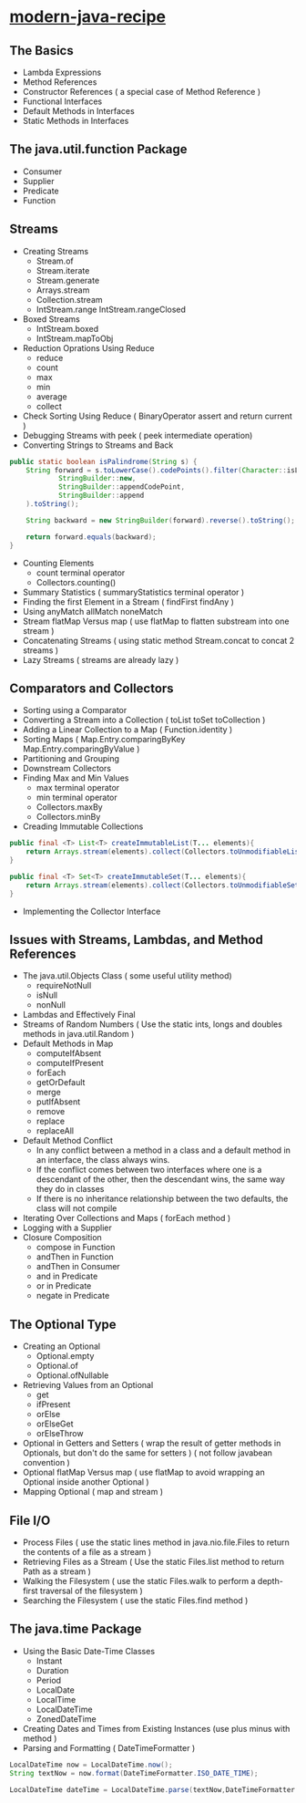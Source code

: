 # [modern-java-recipe](https://book.douban.com/subject/27088096/)

## The Basics

* Lambda Expressions
* Method References
* Constructor References ( a special case of Method Reference )
* Functional Interfaces
* Default Methods in Interfaces
* Static Methods in Interfaces

## The java.util.function Package

* Consumer
* Supplier
* Predicate
* Function

## Streams

* Creating Streams
  * Stream.of
  * Stream.iterate
  * Stream.generate
  * Arrays.stream
  * Collection.stream
  * IntStream.range IntStream.rangeClosed
* Boxed Streams
  * IntStream.boxed
  * IntStream.mapToObj
* Reduction Oprations Using Reduce
  * reduce
  * count
  * max
  * min
  * average
  * collect
* Check Sorting Using Reduce ( BinaryOperator assert and return current )
* Debugging Streams with peek ( peek intermediate operation)
* Converting Strings to Streams and Back

```java
public static boolean isPalindrome(String s) {
    String forward = s.toLowerCase().codePoints().filter(Character::isLetterOrDigit).collect(
            StringBuilder::new,
            StringBuilder::appendCodePoint,
            StringBuilder::append
    ).toString();

    String backward = new StringBuilder(forward).reverse().toString();

    return forward.equals(backward);
}
```

* Counting Elements
  * count terminal operator
  * Collectors.counting()
* Summary Statistics (  summaryStatistics terminal operator  )
* Finding the first Element in a Stream ( findFirst findAny )
* Using anyMatch allMatch noneMatch
* Stream flatMap Versus map ( use flatMap to flatten substream into one stream )
* Concatenating Streams ( using static method Stream.concat to concat 2 streams )
* Lazy Streams ( streams are already lazy )

## Comparators and Collectors

* Sorting using a Comparator
* Converting a Stream into a Collection ( toList toSet toCollection )
* Adding a Linear Collection to a Map ( Function.identity )
* Sorting Maps ( Map.Entry.comparingByKey Map.Entry.comparingByValue )
* Partitioning and Grouping
* Downstream Collectors
* Finding Max and Min Values
  * max terminal operator
  * min terminal operator
  * Collectors.maxBy
  * Collectors.minBy
* Creading Immutable Collections

```java
public final <T> List<T> createImmutableList(T... elements){
    return Arrays.stream(elements).collect(Collectors.toUnmodifiableList());
}

public final <T> Set<T> createImmutableSet(T... elements){
    return Arrays.stream(elements).collect(Collectors.toUnmodifiableSet());
}
```

* Implementing the Collector Interface

## Issues with Streams, Lambdas, and Method References

* The java.util.Objects Class ( some useful utility method)
  * requireNotNull
  * isNull
  * nonNull
* Lambdas and Effectively Final
* Streams of Random Numbers ( Use the static ints, longs and doubles methods in java.util.Random )
* Default Methods in Map
  * computeIfAbsent
  * computeIfPresent
  * forEach
  * getOrDefault
  * merge
  * putIfAbsent
  * remove
  * replace
  * replaceAll
* Default Method Conflict
  * In any conflict between a method in a class and a default method in an interface, the class always wins.
  * If the conflict comes between two interfaces where one is a descendant of the other, then the descendant wins, the same way they do in classes
  * If there is no inheritance relationship between the two defaults, the class will not compile
* Iterating Over Collections and Maps ( forEach method )
* Logging with a Supplier
* Closure Composition
  * compose in Function
  * andThen in Function
  * andThen in Consumer
  * and in Predicate
  * or in Predicate
  * negate in Predicate

## The Optional Type

* Creating an Optional
  * Optional.empty
  * Optional.of
  * Optional.ofNullable
* Retrieving Values from an Optional
  * get
  * ifPresent
  * orElse
  * orElseGet
  * orElseThrow
* Optional in Getters and Setters ( wrap the result of getter methods in Optionals, but don't do the same for setters ) ( not follow javabean convention )
* Optional flatMap Versus map ( use flatMap to avoid wrapping an Optional inside another Optional )
* Mapping Optional ( map and stream )

## File I/O

* Process Files ( use the static lines method in java.nio.file.Files to return the contents of a file as a stream )
* Retrieving Files as a Stream ( Use the static Files.list method to return Path as a stream )
* Walking the Filesystem ( use the static Files.walk to perform a depth-first traversal of the filesystem )
* Searching the Filesystem ( use the static Files.find method )

## The java.time Package

* Using the Basic Date-Time Classes
  * Instant
  * Duration
  * Period
  * LocalDate
  * LocalTime
  * LocalDateTime
  * ZonedDateTime
* Creating Dates and Times from Existing Instances (use plus minus with method )
* Parsing and Formatting ( DateTimeFormatter )

```java
LocalDateTime now = LocalDateTime.now();
String textNow = now.format(DateTimeFormatter.ISO_DATE_TIME);

LocalDateTime dateTime = LocalDateTime.parse(textNow,DateTimeFormatter.ISO_DATE_TIME);
```
